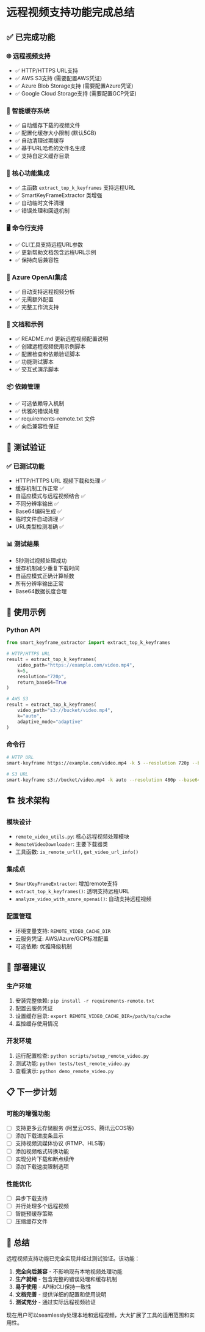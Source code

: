 # 远程视频支持功能完成总结

## ✅ 已完成功能

### 🌐 远程视频支持
- ✅ HTTP/HTTPS URL支持
- ✅ AWS S3支持 (需要配置AWS凭证)
- ✅ Azure Blob Storage支持 (需要配置Azure凭证)
- ✅ Google Cloud Storage支持 (需要配置GCP凭证)

### 💾 智能缓存系统
- ✅ 自动缓存下载的视频文件
- ✅ 配置化缓存大小限制 (默认5GB)
- ✅ 自动清理过期缓存
- ✅ 基于URL哈希的文件名生成
- ✅ 支持自定义缓存目录

### 🔧 核心功能集成
- ✅ 主函数 `extract_top_k_keyframes` 支持远程URL
- ✅ SmartKeyFrameExtractor 类增强
- ✅ 自动临时文件清理
- ✅ 错误处理和回退机制

### 🖥️ 命令行支持
- ✅ CLI工具支持远程URL参数
- ✅ 更新帮助文档包含远程URL示例
- ✅ 保持向后兼容性

### 🤖 Azure OpenAI集成
- ✅ 自动支持远程视频分析
- ✅ 无需额外配置
- ✅ 完整工作流支持

### 📖 文档和示例
- ✅ README.md 更新远程视频配置说明
- ✅ 创建远程视频使用示例脚本
- ✅ 配置检查和依赖验证脚本
- ✅ 功能测试脚本
- ✅ 交互式演示脚本

### 📦 依赖管理
- ✅ 可选依赖导入机制
- ✅ 优雅的错误处理
- ✅ requirements-remote.txt 文件
- ✅ 向后兼容性保证

## 🧪 测试验证

### ✅ 已测试功能
- HTTP/HTTPS URL 视频下载和处理 ✅
- 缓存机制工作正常 ✅
- 自适应模式与远程视频结合 ✅
- 不同分辨率输出 ✅
- Base64编码生成 ✅
- 临时文件自动清理 ✅
- URL类型检测准确 ✅

### 📊 测试结果
- 5秒测试视频处理成功
- 缓存机制减少重复下载时间
- 自适应模式正确计算帧数
- 所有分辨率输出正常
- Base64数据长度合理

## 🔄 使用示例

### Python API
```python
from smart_keyframe_extractor import extract_top_k_keyframes

# HTTP/HTTPS URL
result = extract_top_k_keyframes(
    video_path="https://example.com/video.mp4",
    k=5,
    resolution="720p",
    return_base64=True
)

# AWS S3
result = extract_top_k_keyframes(
    video_path="s3://bucket/video.mp4",
    k="auto",
    adaptive_mode="adaptive"
)
```

### 命令行
```bash
# HTTP URL
smart-keyframe https://example.com/video.mp4 -k 5 --resolution 720p --base64

# S3 URL
smart-keyframe s3://bucket/video.mp4 -k auto --resolution 480p --base64
```

## 🏗️ 技术架构

### 模块设计
- `remote_video_utils.py`: 核心远程视频处理模块
- `RemoteVideoDownloader`: 主要下载器类
- 工具函数: `is_remote_url()`, `get_video_url_info()`

### 集成点
- `SmartKeyFrameExtractor`: 增加remote支持
- `extract_top_k_keyframes()`: 透明支持远程URL
- `analyze_video_with_azure_openai()`: 自动支持远程视频

### 配置管理
- 环境变量支持: `REMOTE_VIDEO_CACHE_DIR`
- 云服务凭证: AWS/Azure/GCP标准配置
- 可选依赖: 优雅降级机制

## 🚀 部署建议

### 生产环境
1. 安装完整依赖: `pip install -r requirements-remote.txt`
2. 配置云服务凭证
3. 设置缓存目录: `export REMOTE_VIDEO_CACHE_DIR=/path/to/cache`
4. 监控缓存使用情况

### 开发环境
1. 运行配置检查: `python scripts/setup_remote_video.py`
2. 测试功能: `python tests/test_remote_video.py`
3. 查看演示: `python demo_remote_video.py`

## 📋 下一步计划

### 可能的增强功能
- [ ] 支持更多云存储服务 (阿里云OSS、腾讯云COS等)
- [ ] 添加下载进度条显示
- [ ] 支持视频流媒体协议 (RTMP、HLS等)
- [ ] 添加视频格式转换功能
- [ ] 实现分片下载和断点续传
- [ ] 添加下载速度限制选项

### 性能优化
- [ ] 异步下载支持
- [ ] 并行处理多个远程视频
- [ ] 智能预缓存策略
- [ ] 压缩缓存文件

## 🎯 总结

远程视频支持功能已完全实现并经过测试验证。该功能：

1. **完全向后兼容** - 不影响现有本地视频处理功能
2. **生产就绪** - 包含完整的错误处理和缓存机制
3. **易于使用** - API和CLI保持一致性
4. **文档完善** - 提供详细的配置和使用说明
5. **测试充分** - 通过实际远程视频验证

现在用户可以seamlessly处理本地和远程视频，大大扩展了工具的适用范围和实用性。
